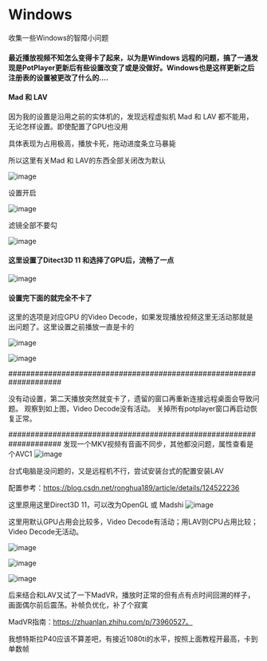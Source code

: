 # Windows
收集一些Windows的智障小问题

#### 最近播放视频不知怎么变得卡了起来，以为是Windows 远程的问题，搞了一通发现是PotPlayer更新后有些设置改变了或是没做好。Windows也是这样更新之后注册表的设置被更改了什么的....

#### Mad 和 LAV

因为我的设置是沿用之前的实体机的，发现远程虚拟机 Mad 和 LAV 都不能用，无论怎样设置。即使配置了GPU也没用

具体表现为占用极高，播放卡死，拖动进度条立马暴毙

所以这里有关Mad 和 LAV的东西全部关闭改为默认

![image](https://github.com/Meidouzanget/Windows/assets/59044398/81696b31-b31b-4466-8a55-9eac87d52ccc)

设置开启

![image](https://github.com/Meidouzanget/Windows/assets/59044398/a59d865c-4a2a-4ab3-9153-bd7f381c71a1)

滤镜全部不要勾

![image](https://github.com/Meidouzanget/Windows/assets/59044398/4831e14f-9d92-4b56-907a-8169fe21ea71)



#### 这里设置了Ditect3D 11 和选择了GPU后，流畅了一点

![image](https://github.com/Meidouzanget/Windows/assets/59044398/37e86e44-6eff-419f-ba1d-c301ff5c25bd)



#### 设置完下面的就完全不卡了

这里的选项是对应GPU 的Video Decode，如果发现播放视频这里无活动那就是出问题了。这里设置之前播放一直是卡的

![image](https://github.com/Meidouzanget/Windows/assets/59044398/b26ee3a6-dee3-4b8d-ac06-b53863140ad1)


![image](https://github.com/Meidouzanget/Windows/assets/59044398/ff1de73a-8e92-4b21-88d2-35a9140af890)


####################################################################

没有动设置，第二天播放突然就变卡了，遗留的窗口再重新连接远程桌面会导致问题。
观察到如上图，Video Decode没有活动。
关掉所有potplayer窗口再启动恢复正常。
 

####################################################################
发现一个MKV视频有音画不同步，其他都没问题，属性查看是个AVC1 
![image](https://github.com/Meidouzanget/Windows/assets/59044398/5c3d2f31-b2cf-4080-a536-4e1e2184ed53)

台式电脑是没问题的，又是远程机不行，尝试安装台式的配置安装LAV

配置参考：https://blog.csdn.net/ronghua189/article/details/124522236


这里原用这里Direct3D 11，可以改为OpenGL 或 Madshi
![image](https://github.com/Meidouzanget/Windows/assets/59044398/9498aee6-8bc7-44db-bffd-8a904ed15d7f)

这里用默认GPU占用会比较多，Video Decode有活动；用LAV则CPU占用比较；Video Decode无活动。

![image](https://github.com/Meidouzanget/Windows/assets/59044398/6d439d14-95fb-4541-b969-0f342f62c34d)

![image](https://github.com/Meidouzanget/Windows/assets/59044398/2a263a86-c115-4875-a4a4-e95fc5fd6ae1)

![image](https://github.com/Meidouzanget/Windows/assets/59044398/7e227c67-68cb-45eb-ac80-35c5eb497ba3)

后来结合和LAV又试了一下MadVR，播放时正常的但有点有点时间回溯的样子，画面偶尔前后震荡。补帧负优化，补了个寂寞

MadVR指南：https://zhuanlan.zhihu.com/p/73960527。

我想特斯拉P40应该不算差吧，有接近1080ti的水平，按照上面教程开最高，卡到单数帧





